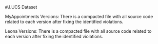 #J.UCS Dataset

MyAppointments Versions:
There is a compacted file with all source code related to each version after fixing the identified violations.


Leona Versions:
There is a compacted file with all source code related to each version after fixing the identified violations.
